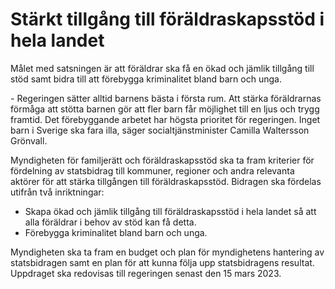 # Stärkt tillgång till föräldraskapsstöd i hela landet

Målet med satsningen är att föräldrar ska få en ökad och jämlik tillgång till stöd samt bidra till att förebygga kriminalitet bland barn och unga.

- Regeringen sätter alltid barnens bästa i första rum. Att stärka föräldrarnas förmåga att stötta barnen gör att fler barn får möjlighet till en ljus och trygg framtid. Det förebyggande arbetet har högsta prioritet för regeringen. Inget barn i Sverige ska fara illa, säger socialtjänstminister Camilla Waltersson Grönvall.

Myndigheten för familjerätt och föräldraskapsstöd ska ta fram kriterier för fördelning av statsbidrag till kommuner, regioner och andra relevanta aktörer för att stärka tillgången till föräldraskapsstöd. Bidragen ska fördelas utifrån två inriktningar:

* Skapa ökad och jämlik tillgång till föräldraskapsstöd i hela landet så att alla föräldrar i behov av stöd kan få detta.
* Förebygga kriminalitet bland barn och unga.

Myndigheten ska ta fram en budget och plan för myndighetens hantering av statsbidragen samt en plan för att kunna följa upp statsbidragens resultat. Uppdraget ska redovisas till regeringen senast den 15 mars 2023.
